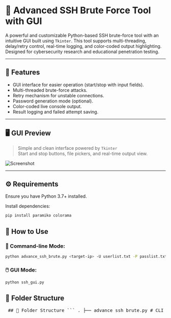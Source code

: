 # 🔐 Advanced SSH Brute Force Tool with GUI

A powerful and customizable Python-based SSH brute-force tool with an intuitive GUI built using `Tkinter`. This tool supports multi-threading, delay/retry control, real-time logging, and color-coded output highlighting. Designed for cybersecurity research and educational penetration testing.

---

## 📌 Features

- GUI interface for easier operation (start/stop with input fields).
- Multi-threaded brute-force attacks.
- Retry mechanism for unstable connections.
- Password generation mode (optional).
- Color-coded live console output.
- Result logging and failed attempt saving.

---

## 🖥️ GUI Preview

> Simple and clean interface powered by `Tkinter`  
> Start and stop buttons, file pickers, and real-time output view.

![Screenshot](https://raw.githubusercontent.com/shivakasula48/Advanced-SSH-Brute-Force-Tool/main/assets/screenshot.png) <!-- Update with your actual screenshot path -->

---

## ⚙️ Requirements

Ensure you have Python 3.7+ installed.

Install dependencies:

```bash
pip install paramiko colorama
```
## 🚀 How to Use

### 🔧 Command-line Mode:

```bash
python advance_ssh_brute.py <target-ip> -U userlist.txt -P passlist.txt --threads 4 --delay 1 --max-user-retries 5 --output results.txt
```
### 🖱️ GUI Mode:

```bash
python ssh_gui.py
```
## 📂 Folder Structure

<pre> ## 📂 Folder Structure ``` . ├── advance_ssh_brute.py # CLI Brute force logic ├── ssh_gui.py # GUI wrapper ├── userlist.txt # List of usernames ├── passlist.txt # List of passwords ├── results.txt # Output file ├── failed_attempts.txt # Failed credentials ├── requirements.txt # Python dependencies └── README.md # You're here! ``` </pre>
